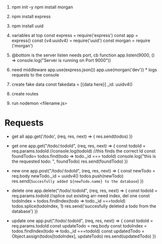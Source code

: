 1. npm init -y 
    npm install morgan

2. npm install express 

3. npm install uuid 

4. variables at top
    const express = require('express')
    const app = express()
    const {v4:uuidv4} = require('uuid')
    const morgan = require ('morgan') 

5.  @bottom is the server listen needs port, cb function
    app.listen(9000, () => console.log("Server is running on Port 9000"))

6. need middleware 
    app.use(express.json())
    app.use(morgan('dev')) * logs requests to the console 


7. create fake data 
    const fakedata = [{data here}]
            _id: uuidv4()

8. create routes 
   

9. run nodemon <filename.js>

# Requests
* get all
app.get('/todo', (req, res, next) => {
    res.send(todos)
})

* get one 
app.get("/todo/:todoId", (req, res, next) => {
    const todoId = req.params.todoId
    //console.log(todoId) //this finds the correct Id
    const foundTodo= todos.find(todo => todo._id === todoId)
    console.log("this is the requested todo: ", foundTodo)
    res.send(foundTodo)
})

* new one
app.post("/todo/:todoId", (req, res, next) => {
    const newTodo = req.body
    newTodo._id = uuidv4()
    todos.push(newTodo)
    res.send(`Succesfully added ${newTodo.name} to the database`)
})

* delete one
app.delete("/todo/:todoId", (req, res, next) => {
    const todoId = req.params.todoId
    //splice out existing arr-need index, del one 
    const todoIndex = todos.findIndex(todo => todo._id ===todoId)
    todos.splice(todoIndex, 1)
    res.send('succesfully deleted a todo from the database')
})

* update one
app.put("/todo/:todoId", (req, res, next) => {
    const todoId = req.params.todoId
    const updateTodo = req.body
    const todoIndex = todos.findIndex(todo => todo._id ===todoId) 
    const updatedTodo = Object.assign(todos[todoIndex], updateTodo)
    res.send(updatedTodo)
})
